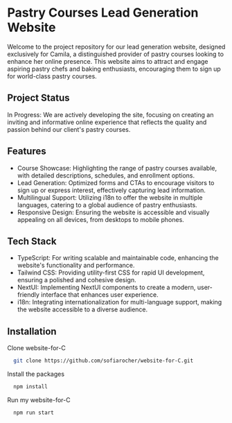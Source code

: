 
# Pastry Courses Lead Generation Website

Welcome to the project repository for our lead generation website, designed exclusively for Camila, a distinguished provider of pastry courses looking to enhance her online presence. This website aims to attract and engage aspiring pastry chefs and baking enthusiasts, encouraging them to sign up for world-class pastry courses.

## Project Status 
In Progress: We are actively developing the site, focusing on creating an inviting and informative online experience that reflects the quality and passion behind our client's pastry courses.
## Features

- Course Showcase: Highlighting the range of pastry courses available, with detailed descriptions, schedules, and enrollment options.
- Lead Generation: Optimized forms and CTAs to encourage visitors to sign up or express interest, effectively capturing lead information.
- Multilingual Support: Utilizing i18n to offer the website in multiple languages, catering to a global audience of pastry enthusiasts.
- Responsive Design: Ensuring the website is accessible and visually appealing on all devices, from desktops to mobile phones.
## Tech Stack

- TypeScript: For writing scalable and maintainable code, enhancing the website's functionality and performance.
- Tailwind CSS: Providing utility-first CSS for rapid UI development, ensuring a polished and cohesive design.
- NextUI: Implementing NextUI components to create a modern, user-friendly interface that enhances user experience.
- i18n: Integrating internationalization for multi-language support, making the website accessible to a diverse audience.

## Installation

Clone website-for-C

```bash
  git clone https://github.com/sofiarocher/website-for-C.git
```

Install the packages 
```bash
  npm install
```

Run my website-for-C
```bash
  npm run start
```
    
